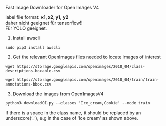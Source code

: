 Fast Image Downloader for Open Images V4

label file format:
**x1, x2, y1, y2**  
daher nicht geeignet für tensorflow!!  
Für YOLO geeignet.

1. Install awscli

`sudo pip3 install awscli` 

2. Get the relevant OpenImages files needed to locate images of interest

`wget https://storage.googleapis.com/openimages/2018_04/class-descriptions-boxable.csv`

`wget https://storage.googleapis.com/openimages/2018_04/train/train-annotations-bbox.csv`

3. Download the images from OpenImagesV4

`python3 downloadOI.py --classes 'Ice_cream,Cookie' --mode train`

If there is a space in the class name, it should be replaced by an underscore(‘_’), e.g in the case of 'Ice cream' as shown above.
